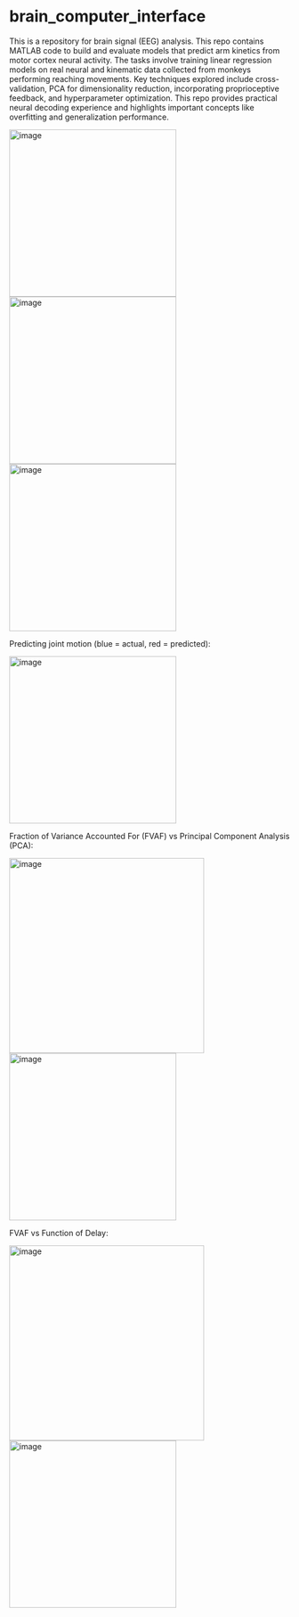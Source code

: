 # brain_computer_interface
This is a repository for brain signal (EEG) analysis.
This repo contains MATLAB code to build and evaluate models that predict arm kinetics from motor cortex neural activity. The tasks involve training linear regression models on real neural and kinematic data collected from monkeys performing reaching movements. Key techniques explored include cross-validation, PCA for dimensionality reduction, incorporating proprioceptive feedback, and hyperparameter optimization. This repo provides practical neural decoding experience and highlights important concepts like overfitting and generalization performance.

<img width="300" alt="image" src="https://github.com/zkhodzhaev/ML_brain_computer_interface/assets/21960382/cd441648-ecf8-4e50-a8ff-f8350847c272">

<img width="300" alt="image" src="https://github.com/zkhodzhaev/ML_brain_computer_interface/assets/21960382/f6a1b03a-1f75-4190-b33a-dc70386afcdb">

<img width="300" alt="image" src="https://github.com/zkhodzhaev/ML_brain_computer_interface/assets/21960382/d8021e19-9caa-4b5c-be0d-a27d1898b967">

Predicting joint motion (blue = actual, red = predicted):

<img width="300" alt="image" src="https://github.com/zkhodzhaev/ML_brain_computer_interface/assets/21960382/2ca2a421-ecda-4ff2-bca1-c85000e3cdc8">

Fraction of Variance Accounted For (FVAF) vs Principal Component Analysis (PCA):

<img width="350" alt="image" src="https://github.com/zkhodzhaev/ML_brain_computer_interface/assets/21960382/817bd1ea-8748-42e0-b321-577fde6e0084">

<img width="300" alt="image" src="https://github.com/zkhodzhaev/ML_brain_computer_interface/assets/21960382/932bbc31-037a-4ca1-831b-1431747075fe">

FVAF vs Function of Delay:

<img width="350" alt="image" src="https://github.com/zkhodzhaev/ML_brain_computer_interface/assets/21960382/094760f6-c686-42da-befa-6a4a7a042ab1">
<img width="300" alt="image" src="https://github.com/zkhodzhaev/ML_brain_computer_interface/assets/21960382/03491511-9ec7-43ad-a54b-730ffc2a558c">







